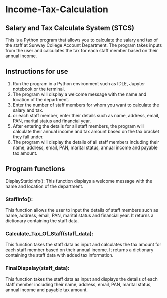 # Income-Tax-Calculation

## Salary and Tax Calculate System (STCS)
This is a Python program that allows you to calculate the salary and tax of the staff at Sunway College Account Department. The program takes inputs from the user and calculates the tax for each staff member based on their annual income.

## Instructions for use
1. Run the program in a Python environment such as IDLE, Jupyter notebook or the terminal.
2. The program will display a welcome message with the name and location of the department.
3. Enter the number of staff members for whom you want to calculate the salary and tax.
4. or each staff member, enter their details such as name, address, email, PAN, marital status and financial year.
5. After entering the details for all staff members, the program will calculate their annual income and tax amount based on the tax bracket they fall under.
6. The program will display the details of all staff members including their name, address, email, PAN, marital status, annual income and payable tax amount.

## Program functions
DisplayStaticInfo(): This function displays a welcome message with the name and location of the department.

### StaffInfo(): 
This function allows the user to input the details of staff members such as name, address, email, PAN, marital status and financial year. It returns a dictionary containing the staff data.

### Calculate_Tax_Of_Staff(staff_data): 
This function takes the staff data as input and calculates the tax amount for each staff member based on their annual income. It returns a dictionary containing the staff data with added tax information.

### FinalDispalay(staff_data): 
This function takes the staff data as input and displays the details of each staff member including their name, address, email, PAN, marital status, annual income and payable tax amount.
